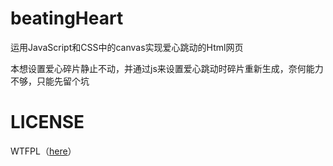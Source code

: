 # beatingHeart
运用JavaScript和CSS中的canvas实现爱心跳动的Html网页

本想设置爱心碎片静止不动，并通过js来设置爱心跳动时碎片重新生成，奈何能力不够，只能先留个坑

# LICENSE
WTFPL（[here](https://github.com/refrigerator-fish/beatingHeart/blob/main/LICENSE)）
